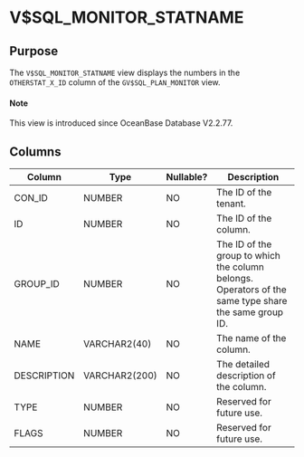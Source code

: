 # V$SQL_MONITOR_STATNAME

## **Purpose**

The `V$SQL_MONITOR_STATNAME` view displays the numbers in the `OTHERSTAT_X_ID` column of the `GV$SQL_PLAN_MONITOR` view.

<main id="notice" type='explain'>
  <h4>Note</h4>
  <p>This view is introduced since OceanBase Database V2.2.77. </p>
</main>

## **Columns**

| **Column** | **Type** | **Nullable?** | **Description** |
|-------------|---------------|----------------|--------------------------|
| CON_ID | NUMBER | NO | The ID of the tenant. |
| ID | NUMBER | NO | The ID of the column. |
| GROUP_ID | NUMBER | NO | The ID of the group to which the column belongs. Operators of the same type share the same group ID. |
| NAME | VARCHAR2(40) | NO | The name of the column. |
| DESCRIPTION | VARCHAR2(200) | NO | The detailed description of the column. |
| TYPE | NUMBER | NO | Reserved for future use. |
| FLAGS | NUMBER | NO | Reserved for future use. |
